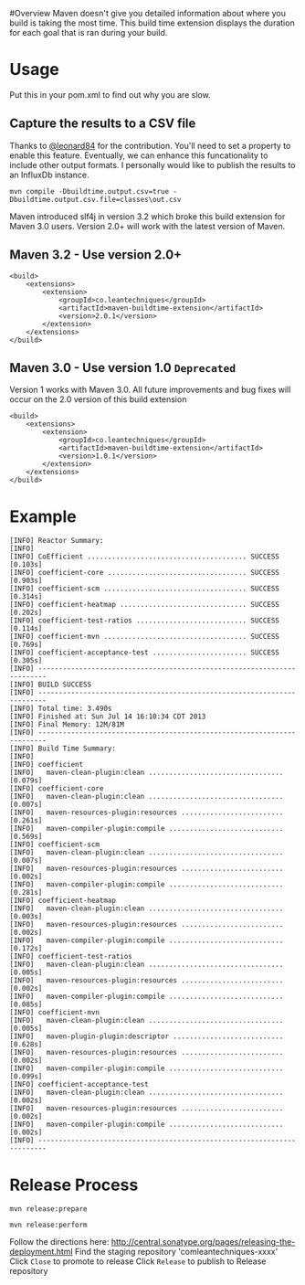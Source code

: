 #Overview
Maven doesn't give you detailed information about where you build is taking the most time. This build time extension
displays the duration for each goal that is ran during your build.

# Usage
Put this in your pom.xml to find out why you are slow.

## Capture the results to a CSV file
Thanks to [@leonard84](ttps://github.com/leonard84) for the contribution. You'll need to set a property to enable this feature. Eventually, we can enhance this funcationality to include other output formats. I personally would like to publish the results to an InfluxDb instance.

```
mvn compile -Dbuildtime.output.csv=true -Dbuildtime.output.csv.file=classes\out.csv
```

Maven introduced slf4j in version 3.2 which broke this build extension for Maven 3.0 users. 
Version 2.0+ will work with the latest version of Maven.

## Maven 3.2 - Use version 2.0+


```
<build>
    <extensions>
        <extension>
            <groupId>co.leantechniques</groupId>
            <artifactId>maven-buildtime-extension</artifactId>
            <version>2.0.1</version>
        </extension>
    </extensions>
</build>
```

## Maven 3.0 - Use version 1.0 ```Deprecated```
Version 1 works with Maven 3.0. All future improvements and bug fixes will occur on the 2.0 version 
of this build extension

```
<build>
    <extensions>
        <extension>
            <groupId>co.leantechniques</groupId>
            <artifactId>maven-buildtime-extension</artifactId>
            <version>1.0.1</version>
        </extension>
    </extensions>
</build>
```

# Example

```
[INFO] Reactor Summary:
[INFO]
[INFO] CoEfficient ....................................... SUCCESS [0.103s]
[INFO] coefficient-core .................................. SUCCESS [0.903s]
[INFO] coefficient-scm ................................... SUCCESS [0.314s]
[INFO] coefficient-heatmap ............................... SUCCESS [0.202s]
[INFO] coefficient-test-ratios ........................... SUCCESS [0.114s]
[INFO] coefficient-mvn ................................... SUCCESS [0.769s]
[INFO] coefficient-acceptance-test ....................... SUCCESS [0.305s]
[INFO] ------------------------------------------------------------------------
[INFO] BUILD SUCCESS
[INFO] ------------------------------------------------------------------------
[INFO] Total time: 3.490s
[INFO] Finished at: Sun Jul 14 16:10:34 CDT 2013
[INFO] Final Memory: 12M/81M
[INFO] ------------------------------------------------------------------------
[INFO] Build Time Summary:
[INFO]
[INFO] coefficient
[INFO]   maven-clean-plugin:clean ................................. [0.079s]
[INFO] coefficient-core
[INFO]   maven-clean-plugin:clean ................................. [0.007s]
[INFO]   maven-resources-plugin:resources ......................... [0.261s]
[INFO]   maven-compiler-plugin:compile ............................ [0.569s]
[INFO] coefficient-scm
[INFO]   maven-clean-plugin:clean ................................. [0.007s]
[INFO]   maven-resources-plugin:resources ......................... [0.002s]
[INFO]   maven-compiler-plugin:compile ............................ [0.281s]
[INFO] coefficient-heatmap
[INFO]   maven-clean-plugin:clean ................................. [0.003s]
[INFO]   maven-resources-plugin:resources ......................... [0.002s]
[INFO]   maven-compiler-plugin:compile ............................ [0.172s]
[INFO] coefficient-test-ratios
[INFO]   maven-clean-plugin:clean ................................. [0.005s]
[INFO]   maven-resources-plugin:resources ......................... [0.002s]
[INFO]   maven-compiler-plugin:compile ............................ [0.085s]
[INFO] coefficient-mvn
[INFO]   maven-clean-plugin:clean ................................. [0.005s]
[INFO]   maven-plugin-plugin:descriptor ........................... [0.628s]
[INFO]   maven-resources-plugin:resources ......................... [0.002s]
[INFO]   maven-compiler-plugin:compile ............................ [0.099s]
[INFO] coefficient-acceptance-test
[INFO]   maven-clean-plugin:clean ................................. [0.002s]
[INFO]   maven-resources-plugin:resources ......................... [0.002s]
[INFO]   maven-compiler-plugin:compile ............................ [0.002s]
[INFO] ------------------------------------------------------------------------
```

# Release Process
```
mvn release:prepare

mvn release:perform
```

Follow the directions here: http://central.sonatype.org/pages/releasing-the-deployment.html
Find the staging repository 'comleantechniques-xxxx'
Click ```Close``` to promote to release
Click ```Release``` to publish to Release repository
